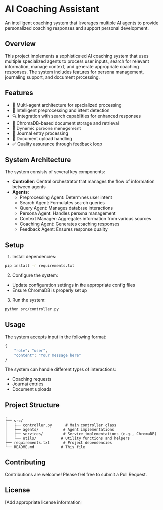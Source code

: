 # AI Coaching Assistant

An intelligent coaching system that leverages multiple AI agents to provide personalized coaching responses and support personal development.

## Overview

This project implements a sophisticated AI coaching system that uses multiple specialized agents to process user inputs, search for relevant information, manage context, and generate appropriate coaching responses. The system includes features for persona management, journaling support, and document processing.

## Features

- 🤖 Multi-agent architecture for specialized processing
- 🎯 Intelligent preprocessing and intent detection
- 🔍 Integration with search capabilities for enhanced responses
- 💾 ChromaDB-based document storage and retrieval
- 👤 Dynamic persona management
- 📝 Journal entry processing
- 📄 Document upload handling
- ✅ Quality assurance through feedback loop

## System Architecture

The system consists of several key components:

- **Controller**: Central orchestrator that manages the flow of information between agents
- **Agents**:
  - Preprocessing Agent: Determines user intent
  - Search Agent: Formulates search queries
  - Query Agent: Manages database interactions
  - Persona Agent: Handles persona management
  - Context Manager: Aggregates information from various sources
  - Coaching Agent: Generates coaching responses
  - Feedback Agent: Ensures response quality

## Setup

1. Install dependencies:
```bash
pip install -r requirements.txt
```

2. Configure the system:
- Update configuration settings in the appropriate config files
- Ensure ChromaDB is properly set up

3. Run the system:
```bash
python src/controller.py
```

## Usage

The system accepts input in the following format:

```python
{
    "role": "user",
    "content": "Your message here"
}
```

The system can handle different types of interactions:
- Coaching requests
- Journal entries
- Document uploads

## Project Structure

```
.
├── src/
│   ├── controller.py      # Main controller class
│   ├── agents/           # Agent implementations
│   ├── services/         # Service implementations (e.g., ChromaDB)
│   └── utils/           # Utility functions and helpers
├── requirements.txt      # Project dependencies
└── README.md            # This file
```

## Contributing

Contributions are welcome! Please feel free to submit a Pull Request.

## License

[Add appropriate license information]
